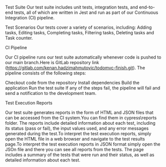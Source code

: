 Test Suite
Our test suite includes unit tests, integration tests, and end-to-end tests, all of which are written in Jest and run as part of our Continuous Integration (CI) pipeline.


Test Scenarios
Our tests cover a variety of scenarios, including: Adding tasks, Editing tasks, Completing tasks, Filtering tasks, Deleting tasks and Task counter.



CI Pipeline

Our CI pipeline runs our test suite automatically whenever code is pushed to our main branch.Here is GitLab repository link (https://gitlab.com/kenan.hadzimahmutovic/todomvc-finish.git). The pipeline consists of the following steps:

Checkout code from the repository
Install dependencies
Build the application
Run the test suite
If any of the steps fail, the pipeline will fail and send a notification to the development team.




Test Execution Reports

Our test suite generates reports in the form of HTML and JSON files that can be accessed from the CI system.You can find them in cypress\reports folder. The reports include detailed information about each test, including its status (pass or fail), the input values used, and any error messages generated during the test.To interpret the test execution reports, simply open the HTML file in a web browser and navigate to the test results page.To interpret the test execution reports in JSON format simply open the JSOn file and there you can see all reports from the tests. The page includes a summary of the tests that were run and their status, as well as detailed information about each test.


